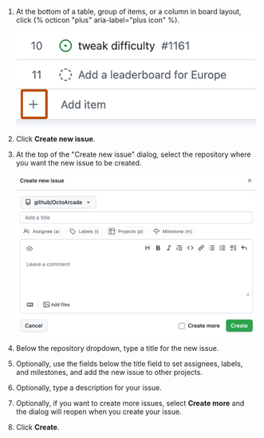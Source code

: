 1. At the bottom of a table, group of items, or a column in board layout, click {% octicon "plus" aria-label="plus icon" %}.

   ![Screenshot showing the bottom row of a table view. The "+" button is highlighted with an orange outline.](/assets/images/help/projects-v2/omnibar-add.png)

1. Click **Create new issue**.

1. At the top of the "Create new issue" dialog, select the repository where you want the new issue to be created.
  
   ![Screenshot showing the "Create new issue" dialog.](/assets/images/help/projects-v2/issue-create-form.png)
  
1. Below the repository dropdown, type a title for the new issue.
  
1. Optionally, use the fields below the title field to set assignees, labels, and milestones, and add the new issue to other projects. 
  
1. Optionally, type a description for your issue. 
  
1. Optionally, if you want to create more issues, select **Create more** and the dialog will reopen when you create your issue.
  
1. Click **Create**.

